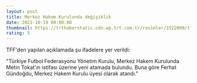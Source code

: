 ```yaml
--- 
layout: post
title: Merkez Hakem Kurulunda değişiklik
date: 2021-10-19 00:00:00
thumbnail: https://trthaberstatic.cdn.wp.trt.com.tr/resimler/1522000/tff-1522772.jpg
rating: 5
---
```

<p>
	TFF'den yapılan açıklamada şu ifadelere yer verildi:</p>
<p>
	"Türkiye Futbol Federasyonu Yönetim Kurulu, Merkez Hakem Kurulunda Metin Tokat'ın istifası üzerine yeni atamada bulundu. Buna göre Ferhat Gündoğdu, Merkez Hakem Kurulu üyesi olarak atandı." </p>
